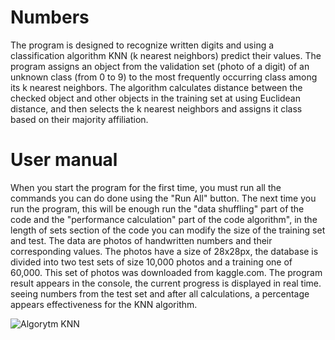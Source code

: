 # Numbers

The program is designed to recognize written digits and using a classification algorithm
KNN (k nearest neighbors) predict their values.
The program assigns an object from the validation set (photo of a digit) of an unknown class (from 0 to
9) to the most frequently occurring class among its k nearest neighbors. The algorithm calculates
distance between the checked object and other objects in the training set at
using Euclidean distance, and then selects the k nearest neighbors and assigns it
class based on their majority affiliation.

# User manual
When you start the program for the first time, you must run all the commands you can do
done using the "Run All" button. The next time you run the program, this will be enough
run the "data shuffling" part of the code and the "performance calculation" part of the code
algorithm", in the length of sets section of the code you can modify the size of the training set
and test. The data are photos of handwritten numbers and their corresponding values.
The photos have a size of 28x28px, the database is divided into two test sets of size
10,000 photos and a training one of 60,000. This set of photos was downloaded from kaggle.com.
The program result appears in the console, the current progress is displayed in real time.
seeing numbers from the test set and after all calculations, a percentage appears
effectiveness for the KNN algorithm.

![Algorytm KNN](https://github.com/Dryzhakova/Numbers/raw/master/Photo/Algorytm\KNN.png)

